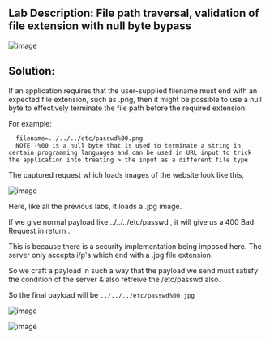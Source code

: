 ## Lab Description: File path traversal, validation of file extension with null byte bypass

![image](https://github.com/jayshah17/PortSwiggerLabs/assets/76842630/41e87dcd-ac77-4956-8e04-c1b80ac0a8fc)


## Solution: 

If an application requires that the user-supplied filename must end with an expected file extension, such as .png, then it might be possible to use a null byte to effectively terminate the file path before the required extension.

For example:

```
  filename=../../../etc/passwd%00.png
  NOTE -%00 is a null byte that is used to terminate a string in certain programming languages and can be used in URL input to trick the application into treating > the input as a different file type
```
The captured request which loads images of the website look like this,

![image](https://github.com/jayshah17/PortSwiggerLabs/assets/76842630/abdc8603-1598-4ff1-954d-15a89d4c42ad)

Here, like all the previous labs, it loads a .jpg image.

If we give normal payload like ../../../etc/passwd , it will give us a 400 Bad Request in return .

This is because there is a security implementation being imposed here. The server only accepts i/p's which end with a .jpg file extension.

So we craft a payload in such a way that the payload we send must satisfy the condition of the server & also retreive the /etc/passwd also.

So the final payload will be `../../../etc/passwd%00.jpg`

![image](https://github.com/jayshah17/PortSwiggerLabs/assets/76842630/e4c979ea-7dcd-4341-a869-61d849075785)

![image](https://github.com/jayshah17/PortSwiggerLabs/assets/76842630/9fb96525-d5cb-4a46-a371-7280c3cbb5d8)

